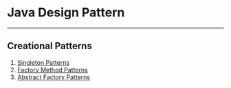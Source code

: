 # Java Design Pattern

---
## Creational Patterns
1. [Singleton Patterns](https://github.com/ismailcet/Java-Design-Patterns/tree/main/SingletonPatterns)
2. [Factory Method Patterns](https://github.com/ismailcet/Java-Design-Patterns/tree/main/FactoryMethod) 
3. [Abstract Factory Patterns](https://github.com/ismailcet/Java-Design-Patterns/tree/main/AbstractFactoryPatterns)
